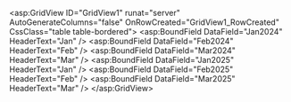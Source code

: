 <asp:GridView ID="GridView1" runat="server" AutoGenerateColumns="false" 
              OnRowCreated="GridView1_RowCreated"
              CssClass="table table-bordered">
    <Columns>
        <asp:BoundField DataField="Jan2024" HeaderText="Jan" />
        <asp:BoundField DataField="Feb2024" HeaderText="Feb" />
        <asp:BoundField DataField="Mar2024" HeaderText="Mar" />
        <asp:BoundField DataField="Jan2025" HeaderText="Jan" />
        <asp:BoundField DataField="Feb2025" HeaderText="Feb" />
        <asp:BoundField DataField="Mar2025" HeaderText="Mar" />
    </Columns>
</asp:GridView>
